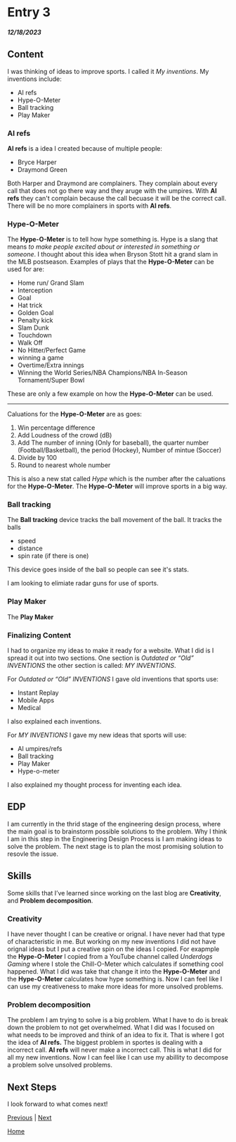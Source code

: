 # Entry 3
##### 12/18/2023

## Content
I was thinking of ideas to improve sports. I called it _My inventions_. My inventions include:

* AI refs
* Hype-O-Meter
* Ball tracking
* Play Maker

### AI refs
**AI refs** is a idea I created because of multiple people: 
* Bryce Harper
* Draymond Green

Both Harper and Draymond are complainers. They complain about every call that does not go there way and they aruge with the umpires. With **AI refs** they can't complain because the call becuase it will be the correct call. There will be no more complainers in sports with **AI refs**.

### Hype-O-Meter
The **Hype-O-Meter** is to tell how hype something is. Hype is a slang that means _to make people excited about or interested in something or someone_. I thought about this idea when Bryson Stott hit a grand slam in the MLB postseason. Examples of plays that the **Hype-O-Meter** can be used for are:
* Home run/ Grand Slam
* Interception
* Goal
* Hat trick
* Golden Goal
* Penalty kick
* Slam Dunk
* Touchdown
* Walk Off
* No Hitter/Perfect Game
* winning a game
* Overtime/Extra innings
* Winning the World Series/NBA Champions/NBA In-Season Tornament/Super Bowl

These are only a few example on how the **Hype-O-Meter** can be used. 

---

Caluations for the **Hype-O-Meter** are as goes: 

1. Win percentage difference
2. Add Loudness of the crowd (dB)
3. Add The number of inning (Only for baseball), the quarter number (Football/Basketball), the period (Hockey), Number of mintue (Soccer)
4. Divide by 100
5. Round to nearest whole number

This is also a new stat called _Hype_ which is the number after the caluations for the **Hype-O-Meter**. The **Hype-O-Meter** will improve sports in a big way.

### Ball tracking
The **Ball tracking** device tracks the ball movement of the ball. It tracks the balls
* speed
* distance
* spin rate (if there is one)

This device goes inside of the ball so people can see it's stats.

I am looking to elimiate radar guns for use of sports.

### Play Maker
The **Play Maker** 

### Finalizing Content
I had to organize my ideas to make it ready for a website. What I did is I spread it out into two sections. One section is _Outdated or “Old” INVENTIONS_ the other section is called: _MY INVENTIONS_. 

For _Outdated or “Old” INVENTIONS_ I gave old inventions that sports use:

* Instant Replay
* Mobile Apps
* Medical

I also explained each inventions.

For _MY INVENTIONS_ I gave my new ideas that sports will use:

* AI umpires/refs
* Ball tracking
* Play Maker
* Hype-o-meter

I also explained my thought process for inventing each idea.

## EDP
I am currently in the thrid stage of the engineering design process, where the main goal is to brainstorm possible solutions to the problem. Why I think I am in this step in the Engineering Design Process is I am making ideas to solve the problem. The next stage is to plan the most promising solution to resovle the issue.

## Skills 
Some skills that I’ve learned since working on the last blog are **Creativity**, and **Problem decomposition**.

### Creativity
I have never thought I can be creative or orignal. I have never had that type of characteristic in me. But working on my new inventions I did not have orignal ideas but I put a creative spin on the ideas I copied. For exapmple the **Hype-O-Meter** I copied from a YouTube channel called _Underdogs Gaming_ where I stole the Chill-O-Meter which calculates if something cool happened. What I did was take that change it into the **Hype-O-Meter** and the **Hype-O-Meter** calculates how hype something is. Now I can feel like I can use my creativeness to make more ideas for more unsolved problems.

### Problem decomposition
The problem I am trying to solve is a big problem. What I have to do is break down the problem to not get overwhelmed. What I did was I focused on what needs to be improved and think of an idea to fix it. That is where I got the idea of **AI refs.** The biggest problem in sportes is dealing with a incorrect call. **AI refs** will never make a incorrect call. This is what I did for all my new inventions. Now I can feel like I can use my abillity to decompose a problem solve unsolved problems.

## Next Steps
I look forward to what comes next!

[Previous](entry02.md) | [Next](entry04.md)

[Home](../README.md)
